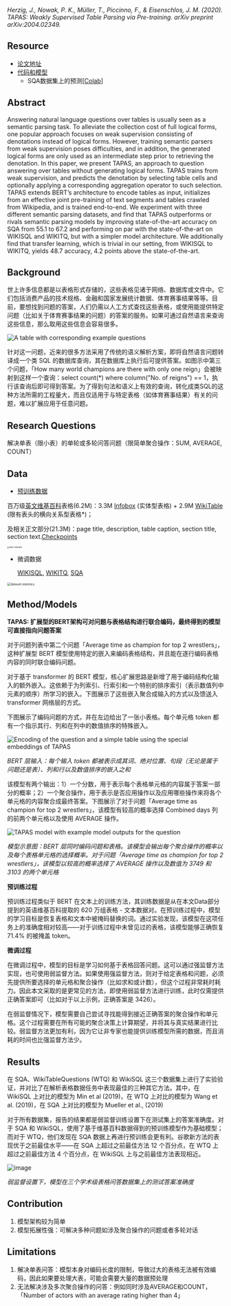 *Herzig, J., Nowak, P. K., Müller, T., Piccinno, F., & Eisenschlos, J. M. (2020). TAPAS: Weakly Supervised Table Parsing via Pre-training. arXiv preprint arXiv:2004.02349.*

## Resource

- [论文地址](https://arxiv.org/pdf/2004.02349.pdf)
- [代码和模型](https://github.com/google-research/tapas)
  - SQA数据集上的预测[[Colab](https://colab.research.google.com/drive/11eUs7vHT-tzSd2TBmnaom1SXoy7DvmxO?usp=sharing)]

##  Abstract

Answering natural language questions over tables is usually seen as a semantic parsing task. To alleviate the collection cost of full logical forms, one popular approach focuses on weak supervision consisting of denotations instead of logical forms. However, training semantic parsers from weak supervision poses difficulties, and in addition, the generated logical forms are only used as an intermediate step prior to retrieving the denotation. In this paper, we present TAPAS, an approach to question answering over tables without generating logical forms. TAPAS trains from weak supervision, and predicts the denotation by selecting table cells and optionally applying a corresponding aggregation operator to such selection. TAPAS extends BERT’s architecture to encode tables as input, initializes from an effective joint pre-training of text segments and tables crawled from Wikipedia, and is trained end-to-end. We experiment with three different semantic parsing datasets, and find that TAPAS outperforms or rivals semantic parsing models by improving state-of-the-art accuracy on SQA from 55.1 to 67.2 and performing on par with the state-of-the-art on WIKISQL and WIKITQ, but with a simpler model architecture. We additionally find that transfer learning, which is trivial in our setting, from WIKISQL to WIKITQ, yields 48.7 accuracy, 4.2 points above the state-of-the-art.

## Background

世上许多信息都是以表格形式存储的，这些表格见诸于网络、数据库或文件中。它们包括消费产品的技术规格、金融和国家发展统计数据、体育赛事结果等等。目前，要想找到问题的答案，人们仍需以人工方式查找这些表格，或使用能提供特定问题（比如关于体育赛事结果的问题）的答案的服务。如果可通过自然语言来查询这些信息，那么取用这些信息会容易很多。

![A table with corresponding example questions](http://ww1.sinaimg.cn/large/74c6a0b5gy1ggh0twg1xnj20hs067jrv.jpg)

针对这一问题，近来的很多方法采用了传统的语义解析方案，即将自然语言问题转译成一个类 SQL 的数据库查询，其在数据库上执行后可提供答案。如图示中第三个问题，「How many world champions are there with only one reign」会被映射到这样一个查询：select count(*) where column("No. of reigns") == 1，执行该查询后即可得到答案。为了得到句法和语义上有效的查询，转化成类SQL的这种方法所需的工程量大，而且仅适用于与特定表格（如体育赛事结果）有关的问题，难以扩展应用于任意问题。

## Research Questions

解决单表（限小表）的单轮或多轮问答问题（限简单聚合操作：SUM, AVERAGE, COUNT）

## Data

- [预训练数据](https://github.com/google-research/tapas/blob/master/PRETRAIN_DATA.md)

百万级[英文维基百科](https://en.wikipedia.org/wiki/Wikipedia)表格(6.2M)：3.3M [Infobox](https://en.wikipedia.org/wiki/Help:Infobox) (实体型表格) + 2.9M [WikiTable](https://en.wikipedia.org/wiki/ARY_Film_Award_for_Best_Dialogue) (限有表头的横向关系型表格*)；

及相关正文部分(21.3M)：page title, description, table caption, section title, section text.[Checkpoints](https://github.com/google-research/tapas#data)

<img src="http://ww1.sinaimg.cn/large/74c6a0b5gy1ggh2hw57o4j214q1oh4qp.jpg" alt="wiki-example" style="zoom: 33%;" />

- 微调数据

  [WIKISQL](https://github.com/salesforce/WikiSQL), [WIKITQ](https://github.com/ppasupat/WikiTableQuestions), [SQA](https://www.microsoft.com/en-us/download/details.aspx?id=54253)

<img src="http://ww1.sinaimg.cn/large/74c6a0b5gy1ggh2mkz0awj20oe0bgab2.jpg" alt="dataset statistics" style="zoom:50%;" />

## Method/Models

**TAPAS: 扩展型的BERT架构可对问题与表格结构进行联合编码，最终得到的模型可直接指向问题答案**

对于问题列表中第二个问题「Average time as champion for top 2 wrestlers」，这种扩展型 BERT 模型使用特定的嵌入来编码表格结构，并且能在逐行编码表格内容的同时联合编码问题。

对于基于 transformer 的 BERT 模型，核心扩展思路是新增了用于编码结构化输入的额外嵌入。这依赖于为列索引、行索引和一个特别的排序索引（表示数值列中元素的顺序）所学习的嵌入。下图展示了这些嵌入聚合成输入的方式以及馈送入 transformer 网络层的方式。

下图展示了编码问题的方式，并在左边给出了一张小表格。每个单元格 token 都有一个指示其行、列和在列中的数值排序的特殊嵌入。

![Encoding of the question and a simple table using the special embeddings of TAPAS](http://ww1.sinaimg.cn/large/74c6a0b5gy1ggh34a3fv5j20hs04imxs.jpg)

*BERT 层输入：每个输入 token 都被表示成其词、绝对位置、句段（无论是属于问题还是表）、列和行以及数值排序的嵌入之和*



该模型有两个输出：1）一个分数，用于表示每个表格单元格的内容属于答案一部分的概率；2）一个聚合操作，用于表示是否应用操作以及应用哪些操作来将各个单元格的内容聚合成最终答案。下图展示了对于问题「Average time as champion for top 2 wrestlers」，该模型有较高的概率选择 Combined days 列的前两个单元格以及使用 AVERAGE 操作。

![TAPAS model with example model outputs for the question](http://ww1.sinaimg.cn/large/74c6a0b5gy1ggh3g4efj1j20hs0a3q3e.jpg)

*模型示意图：BERT 层同时编码问题和表格。该模型会输出每个聚合操作的概率以及每个表格单元格的选择概率。对于问题「Average time as champion for top 2 wrestlers」，该模型以较高的概率选择了 AVERAGE 操作以及数值为 3749 和 3103 的两个单元格*



**预训练过程**

预训练过程类似于 BERT 在文本上的训练方法，其训练数据是从在本文Data部分提到的英语维基百科提取的 620 万组表格 - 文本数据对。在预训练过程中，模型的学习目标是恢复表格和文本中被掩码替换的词。通过实验发现，该模型在这项任务上的准确度相对较高——对于训练过程中未曾见过的表格，该模型能够正确恢复 71.4% 的被掩盖 token。

**微调过程**

在微调过程中，模型的目标是学习如何基于表格回答问题。这可以通过强监督方法实现，也可使用弱监督方法。如果使用强监督方法，则对于给定表格和问题，必须先提供所要选择的单元格和聚合操作（比如求和或计数），但这个过程非常耗时耗力。因此本文采取的是更常见的方法，即使用弱监督方法进行训练，此时仅需提供正确答案即可（比如对于以上示例，正确答案是 3426）。

在弱监督情况下，模型需要自己尝试寻找能得到接近正确答案的聚合操作和单元格。这个过程需要在所有可能的聚合决策上计算期望，并将其与真实结果进行比较。弱监督方法更加有利，因为它让非专家也能提供训练模型所需的数据，而且消耗的时间也比强监督方法少。

## Results

在 SQA、WikiTableQuestions (WTQ) 和 WikiSQL 这三个数据集上进行了实验验证，并对比了在解析表格数据任务中表现最佳的三种其它方法。其中，在 WikiSQL 上对比的模型为 Min et al (2019)，在 WTQ 上对比的模型为 Wang et al. (2019)，在 SQA 上对比的模型为 Mueller et al., (2019)

对于所有数据集，报告的结果都是弱监督训练设置下在测试集上的答案准确度。对于 SQA 和 WikiSQL，使用了基于维基百科数据得到的预训练模型作为基础模型；而对于 WTQ，他们发现在 SQA 数据上再进行预训练会更有利。谷歌新方法的表现优于之前最佳水平——在 SQA 上超过之前最佳方法 12 个百分点，在 WTQ 上超过之前最佳方法 4 个百分点，在 WikiSQL 上与之前最佳方法表现相近。

![image](http://ww1.sinaimg.cn/large/74c6a0b5gy1ggh3zewo0mj20b406wgll.jpg)

*弱监督设置下，模型在三个学术级表格问答数据集上的测试答案准确度*



## Contribution

1. 模型架构较为简单
2. 模型拓展性强：可解决多种问题如涉及聚合操作的问题或者多轮对话

## Limitations

1. 解决单表问答：模型本身对编码长度的限制，导致过大的表格无法被有效编码，因此如果要处理大表，可能会需要大量的数据预处理
2. 无法解决涉及多次聚合操作的问答：例如同时涉及AVERAGE和COUNT，「Number of actors with an average rating higher than 4」 

